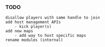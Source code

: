 ### TODO
    disallow players with same handle to join
    add host management APIs
        - kick player(s)
    add new maps
        - add way to host specific maps
    rename modules (internal)
